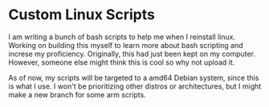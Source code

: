 # Custom Linux Scripts

I am writing a bunch of bash scripts to help me when I reinstall linux. 
Working on building this myself to learn more about bash scripting and increse my proficiency. 
Originally, this had just been kept on my computer. However, someone else might think this is cool so why not upload it.

As of now, my scripts will be targeted to a amd64 Debian system, since this is what I use. I won't be prioritizing other distros or architectures, but I might make a new branch for some arm scripts.
